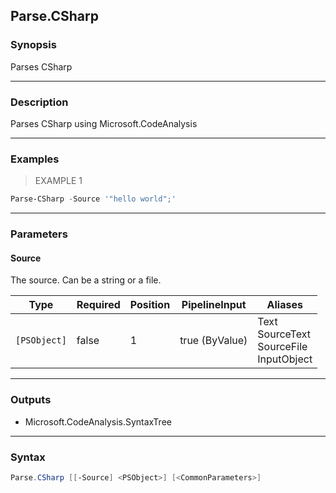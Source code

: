 Parse.CSharp
------------

### Synopsis
Parses CSharp

---

### Description

Parses CSharp using Microsoft.CodeAnalysis

---

### Examples
> EXAMPLE 1

```PowerShell
Parse-CSharp -Source '"hello world";'
```

---

### Parameters
#### **Source**
The source.  Can be a string or a file.

|Type        |Required|Position|PipelineInput |Aliases                                           |
|------------|--------|--------|--------------|--------------------------------------------------|
|`[PSObject]`|false   |1       |true (ByValue)|Text<br/>SourceText<br/>SourceFile<br/>InputObject|

---

### Outputs
* Microsoft.CodeAnalysis.SyntaxTree

---

### Syntax
```PowerShell
Parse.CSharp [[-Source] <PSObject>] [<CommonParameters>]
```
